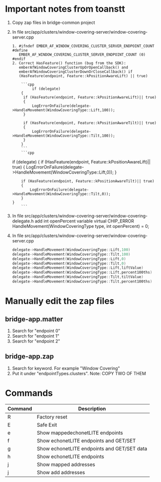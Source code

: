 # Important notes from toanstt

1.  Copy zap files in bridge-common project
2.  In file src/app/clusters/window-covering-server/window-covering-server.cpp

        1. #ifndef EMBER_AF_WINDOW_COVERING_CLUSTER_SERVER_ENDPOINT_COUNT #define
           EMBER_AF_WINDOW_COVERING_CLUSTER_SERVER_ENDPOINT_COUNT (0) #endif
        2. Correct HasFeature() function (bug from the SDK):
           emberAfWindowCoveringClusterUpOrOpenCallback() and
           emberAfWindowCoveringClusterDownOrCloseCallback() if
           (HasFeature(endpoint, Feature::kPositionAwareLift) || true)

            ```cpp
                 if (delegate)
            {
             if (HasFeature(endpoint, Feature::kPositionAwareLift)|| true)
             {
                 LogErrorOnFailure(delegate->HandleMovement(WindowCoveringType::Lift,100));
             }

             if (HasFeature(endpoint, Feature::kPositionAwareTilt)|| true)
             {
                 LogErrorOnFailure(delegate->HandleMovement(WindowCoveringType::Tilt,100));
             }
            }
            ```
            ```cpp

    if (delegate) { if (HasFeature(endpoint, Feature::kPositionAwareLift)||
    true) {
    LogErrorOnFailure(delegate->HandleMovement(WindowCoveringType::Lift,0)); }

            if (HasFeature(endpoint, Feature::kPositionAwareTilt)|| true)
            {
                LogErrorOnFailure(delegate->HandleMovement(WindowCoveringType::Tilt,0));
            }
        }
            ```

3.  In file src/app/clusters/window-covering-server/window-covering-delegate.h
    add int openPercent variable virtual CHIP_ERROR
    HandleMovement(WindowCoveringType type, int openPercent) = 0;
4.  In file src/app/clusters/window-covering-server/window-covering-server.cpp
    ```cpp
    delegate->HandleMovement(WindowCoveringType::Lift,100)
    delegate->HandleMovement(WindowCoveringType::Tilt,100)
    delegate->HandleMovement(WindowCoveringType::Lift,0)
    delegate->HandleMovement(WindowCoveringType::Tilt,0)
    delegate->HandleMovement(WindowCoveringType::Lift,liftValue)
    delegate->HandleMovement(WindowCoveringType::Lift,percent100ths)
    delegate->HandleMovement(WindowCoveringType::Tilt,tiltValue)
    delegate->HandleMovement(WindowCoveringType::Tilt,percent100ths)
    ```







# Manually edit the zap files
## bridge-app.matter
1. Search for "endpoint 0"
2. Search for "endpoint 1"
3. Search for "endpoint 2"
## bridge-app.zap
1. Search for keyword. For example "Window Covering"
2. Put it under "endpointTypes.clusters". Note: COPY TWO OF THEM 



# Commands
| Command | Description |
| --- | --- |
| R | Factory reset |
| E | Safe Exit|
| e | Show mappedechonetLITE endpoints|
| f | Show echonetLITE endpoints and GET/SET|
| g | Show echonetLITE endpoints and GET/SET data|
| h | Show echonetLITE endpoints|
| j | Show mapped addresses|
| j | Show add addresses|